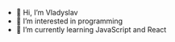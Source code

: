 - 👋 Hi, I’m Vladyslav
- 👀 I’m interested in programming
- 🌱 I’m currently learning JavaScript and React

<!---
vladyslavJs/vladyslavJs is a ✨ special ✨ repository because its `README.md` (this file) appears on your GitHub profile.
You can click the Preview link to take a look at your changes.
--->
